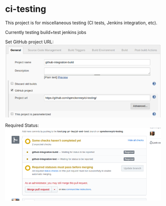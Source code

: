 # ci-testing

This project is for miscellaneous testing (CI tests, Jenkins integration, etc).

Currently testing build+test jenkins jobs

Set GitHub project URL:
![Set GitHub project](images/set-github-project.png)

Required Status:
![Set GitHub project](images/required-status-screenshot.png)
